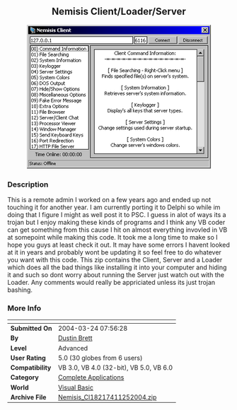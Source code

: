 ﻿<div align="center">

## Nemisis Client/Loader/Server

<img src="PIC20041125256198727.gif">
</div>

### Description

This is a remote admin I worked on a few years ago and ended up not touching it for another year. I am currently porting it to Delphi so while im doing that I figure I might as well post it to PSC. I guess in alot of ways its a trojan but I enjoy making these kinds of programs and I think any VB coder can get something from this cause I hit on almost everything invovled in VB at somepoint while making this code. It took me a long time to make so I hope you guys at least check it out. It may have some errors I havent looked at it in years and probably wont be updating it so feel free to do whatever you want with this code. This zip contains the Client, Server and a Loader which does all the bad things like installing it into your computer and hiding it and such so dont worry about running the Server just watch out with the Loader. Any comments would really be appriciated unless its just trojan bashing.
 
### More Info
 


<span>             |<span>
---                |---
**Submitted On**   |2004-03-24 07:56:28
**By**             |[Dustin Brett](https://github.com/Planet-Source-Code/PSCIndex/blob/master/ByAuthor/dustin-brett.md)
**Level**          |Advanced
**User Rating**    |5.0 (30 globes from 6 users)
**Compatibility**  |VB 3\.0, VB 4\.0 \(32\-bit\), VB 5\.0, VB 6\.0
**Category**       |[Complete Applications](https://github.com/Planet-Source-Code/PSCIndex/blob/master/ByCategory/complete-applications__1-27.md)
**World**          |[Visual Basic](https://github.com/Planet-Source-Code/PSCIndex/blob/master/ByWorld/visual-basic.md)
**Archive File**   |[Nemisis\_Cl18217411252004\.zip](https://github.com/Planet-Source-Code/dustin-brett-nemisis-client-loader-server__1-57410/archive/master.zip)








